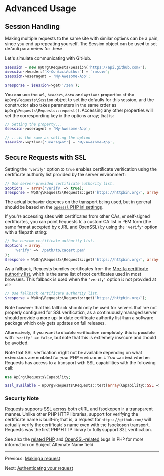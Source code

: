 Advanced Usage
==============

Session Handling
----------------
Making multiple requests to the same site with similar options can be a pain,
since you end up repeating yourself. The Session object can be used to set
default parameters for these.

Let's simulate communicating with GitHub.

```php
$session = new WpOrg\Requests\Session('https://api.github.com/');
$session->headers['X-ContactAuthor'] = 'rmccue';
$session->useragent = 'My-Awesome-App';

$response = $session->get('/zen');
```

You can use the `url`, `headers`, `data` and `options` properties of the `WpOrg\Requests\Session`
object to set the defaults for this session, and the constructor also takes
parameters in the same order as `WpOrg\Requests\Requests::request()`. Accessing any other
properties will set the corresponding key in the options array; that is:

```php
// Setting the property...
$session->useragent = 'My-Awesome-App';

// ...is the same as setting the option
$session->options['useragent'] = 'My-Awesome-App';
```


Secure Requests with SSL
------------------------
Setting the `'verify'` option to `true` enables certificate verification using the certificate authority list provided by the server environment:

```php
// Use server-provided certificate authority list.
$options  = array('verify' => true);
$response = WpOrg\Requests\Requests::get('https://httpbin.org/', array(), $options);
```

The actual behavior depends on the transport being used, but in general should be based on the [`openssl` PHP ini settings](https://www.php.net/manual/en/openssl.configuration.php).

If you're accessing sites with certificates from other CAs, or self-signed certificates, you can point Requests to a custom CA list in PEM form (the same format accepted by cURL and OpenSSL) by using the `'verify'` option with a filepath string:

```php
// Use custom certificate authority list.
$options = array(
    'verify' => '/path/to/cacert.pem'
);
$response = WpOrg\Requests\Requests::get('https://httpbin.org/', array(), $options);
```

As a fallback, Requests bundles certificates from the [Mozilla certificate authority list][],
which is the same list of root certificates used in most browsers. This fallback is used when the `'verify'` option is not provided at all:

```php
// Use fallback certificate authority list.
$response = WpOrg\Requests\Requests::get('https://httpbin.org/');
```

Note however that this fallback should only be used for servers that are not properly configured for SSL verification, as a continuously managed server should provide a more up-to-date certificate authority list than a software package which only gets updates on full releases.

Alternatively, if you want to disable verification completely, this is possible
with `'verify' => false`, but note that this is extremely insecure and should be
avoided.

Note that SSL verification might not be available depending on what extensions
are enabled for your PHP environment. You can test whether Requests has
access to a transport with SSL capabilities with the following call:

```php
use WpOrg\Requests\Capability;

$ssl_available = WpOrg\Requests\Requests::test(array(Capability::SSL => true));
```

### Security Note
Requests supports SSL across both cURL and fsockopen in a transparent manner.
Unlike other PHP HTTP libraries, support for verifying the certificate name is
built-in; that is, a request for `https://github.com/` will actually verify the
certificate's name even with the fsockopen transport. Requests was the
first PHP HTTP library to fully support SSL verification.

See also the [related PHP][php-bug-47030] and [OpenSSL-related][php-bug-55820]
bugs in PHP for more information on Subject Alternate Name field.

[Mozilla certificate authority list]: https://www.mozilla.org/projects/security/certs/
[php-bug-47030]: https://php.net/47030
[php-bug-55820]: https://php.net/55820

***

Previous: [Making a request](usage.md)

Next: [Authenticating your request](authentication.md)
